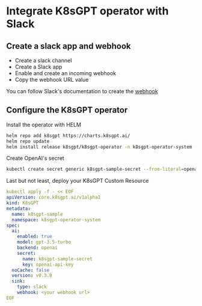 # Integrate K8sGPT operator with Slack  
## Create a slack app and webhook 
- Create a slack channel
- Create a Slack app
- Enable and create an incoming webhook
- Copy the webhook URL value

You can follow Slack's documentation to create the [webhook](https://api.slack.com/messaging/webhooks)

## Configure the K8sGPT operator  

Install the operator with HELM  
```bash
helm repo add k8sgpt https://charts.k8sgpt.ai/
helm repo update
helm install release k8sgpt/k8sgpt-operator -n k8sgpt-operator-system --create-namespace
```
Create OpenAI's secret  
```bash
kubectl create secret generic k8sgpt-sample-secret --from-literal=openai-api-key=$OPENAI_TOKEN -n k8sgpt-operator-system
```

Last but not least, deploy your K8sGPT Custom Resource
```yaml
kubectl apply -f - << EOF
apiVersion: core.k8sgpt.ai/v1alpha1
kind: K8sGPT
metadata:
  name: k8sgpt-sample
  namespace: k8sgpt-operator-system
spec:
  ai:
    enabled: true
    model: gpt-3.5-turbo
    backend: openai
    secret:
      name: k8sgpt-sample-secret
      key: openai-api-key
  noCache: false
  version: v0.3.8
  sink:
    type: slack
    webhook: <your webhook url>
EOF
```
